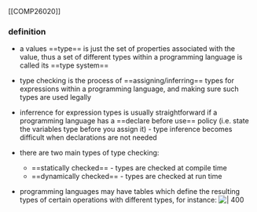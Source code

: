 [[COMP26020]]

### definition
- a values ==type== is just the set of properties associated with the value, thus a set of different types within a programming language is called its ==type system==
- type checking is the process of ==assigning/inferring== types for expressions within a programming language, and making sure such types are used legally
- inferrence for expression types is usually straightforward if a programming language has a ==declare before use== policy (i.e. state the variables type before you assign it) - type inference becomes difficult when declarations are not needed
- there are two main types of type checking:
	- ==statically checked== - types are checked at compile time
	- ==dynamically checked== - types are checked at run time

- programming languages may have tables which define the resulting types of certain operations with different types, for instance:
![ | 400](https://i.imgur.com/SfZtwFe.png)

